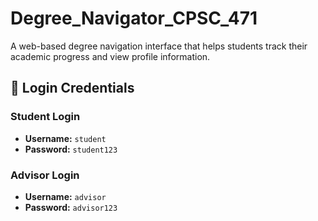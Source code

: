 # Degree_Navigator_CPSC_471
A web-based degree navigation interface that helps students track their academic progress and view profile information.


## 🔐 Login Credentials

### Student Login
- **Username:** `student`
- **Password:** `student123`

### Advisor Login
- **Username:** `advisor`
- **Password:** `advisor123`